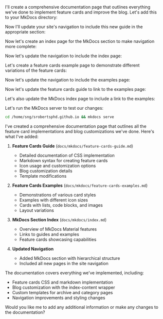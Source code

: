 I'll create a comprehensive documentation page that outlines everything we've done to implement feature cards and improve the blog. Let's add this to your MkDocs directory:


Now I'll update your site's navigation to include this new guide in the appropriate section:


Now let's create an index page for the MkDocs section to make navigation more complete:


Now let's update the navigation to include the index page:


Let's create a feature cards example page to demonstrate different variations of the feature cards:


Now let's update the navigation to include the examples page:


Now let's update the feature cards guide to link to the examples page:


Let's also update the MkDocs index page to include a link to the examples:


Let's run the MkDocs server to test our changes:

```bash
cd /home/sng/srobertsphd.github.io && mkdocs serve
```
I've created a comprehensive documentation page that outlines all the feature card implementations and blog customizations we've done. Here's what I've added:

1. **Feature Cards Guide** (`docs/mkdocs/feature-cards-guide.md`)
   - Detailed documentation of CSS implementation
   - Markdown syntax for creating feature cards
   - Icon usage and customization options
   - Blog customization details
   - Template modifications

2. **Feature Cards Examples** (`docs/mkdocs/feature-cards-examples.md`)
   - Demonstrations of various card styles
   - Examples with different icon sizes
   - Cards with lists, code blocks, and images
   - Layout variations

3. **MkDocs Section Index** (`docs/mkdocs/index.md`)
   - Overview of MkDocs Material features
   - Links to guides and examples
   - Feature cards showcasing capabilities

4. **Updated Navigation**
   - Added MkDocs section with hierarchical structure
   - Included all new pages in the site navigation

The documentation covers everything we've implemented, including:
- Feature cards CSS and markdown implementation
- Blog customization with the index-content wrapper
- Custom templates for archive and category pages
- Navigation improvements and styling changes

Would you like me to add any additional information or make any changes to the documentation?
